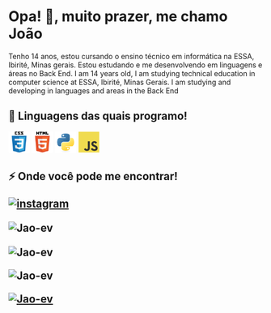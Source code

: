 <h1>Opa! 👋, muito prazer, me chamo João</h1>
<p>Tenho 14 anos, estou cursando o ensino técnico em informática na ESSA, Ibirité, Minas gerais.  Estou estudando e me desenvolvendo em linguagens e áreas no Back End. I am 14 years old, I am studying technical education in computer science at ESSA, Ibirité, Minas Gerais. I am studying and developing in languages ​​and areas in the Back End</p>
<h2>🚀 Linguagens das quais programo! </h2>
<p><a target="_blank" href="https://raw.githubusercontent.com/devicons/devicon/master/icons/css3/css3-original-wordmark.svg" style="display: inline-block;"><img src="https://raw.githubusercontent.com/devicons/devicon/master/icons/css3/css3-original-wordmark.svg" alt="css3" width="42" height="42" /></a>
<a target="_blank" href="https://raw.githubusercontent.com/devicons/devicon/master/icons/html5/html5-original-wordmark.svg" style="display: inline-block;"><img src="https://raw.githubusercontent.com/devicons/devicon/master/icons/html5/html5-original-wordmark.svg" alt="html5" width="42" height="42" /></a>
<a target="_blank" href="https://raw.githubusercontent.com/devicons/devicon/master/icons/python/python-original.svg" style="display: inline-block;"><img src="https://raw.githubusercontent.com/devicons/devicon/master/icons/python/python-original.svg" alt="python" width="42" height="42" /></a>
<a target="_blank" href="https://raw.githubusercontent.com/devicons/devicon/master/icons/javascript/javascript-original.svg" style="display: inline-block;"><img src="https://raw.githubusercontent.com/devicons/devicon/master/icons/javascript/javascript-original.svg" alt="javascript" width="42" height="42" /></a></p>
<h2>⚡️ Onde você pode me encontrar! 
<p><a target="_blank" href="https://www.instagram.com/joaovit_or21" style="display: inline-block;"><img src="https://img.shields.io/badge/instagram-logo?style=for-the-badge&logo=instagram&logoColor=white&color=%23F35369" alt="instagram" /></a></p>
<p><img align="center" src="https://github-readme-stats.vercel.app/api?username=Jao-ev&show_icons=true&locale=en" alt="Jao-ev" /></p>
<p><img align="center" src="https://github-readme-streak-stats.herokuapp.com/?user=Jao-ev&" alt="Jao-ev" /></p>
<p><img src="https://github-readme-stats.vercel.app/api/top-langs?username=Jao-ev&show_icons=true&locale=en&layout=compact" alt="Jao-ev" /></p>
<p><a href="https://github.com/ryo-ma/github-profile-trophy"><img src="https://github-profile-trophy.vercel.app/?username=Jao-ev" alt="Jao-ev" /></a></p>
